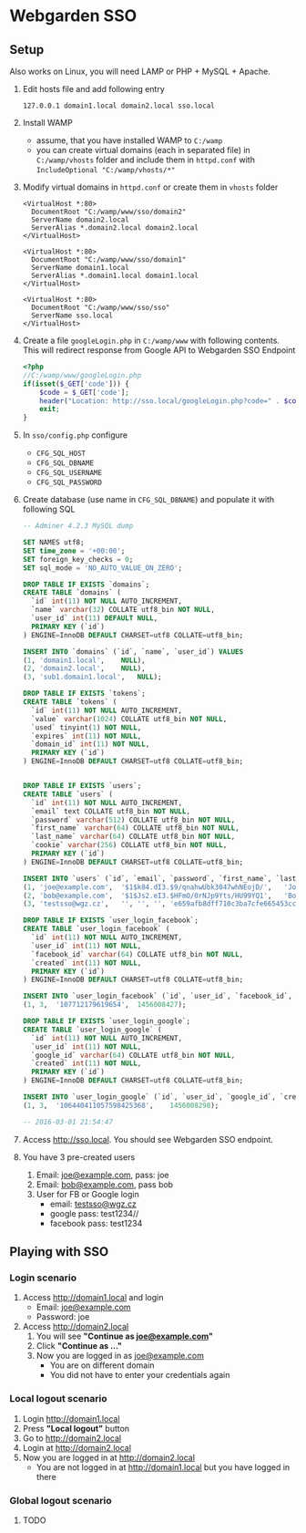 # Webgarden SSO
## Setup
Also works on Linux, you will need LAMP or PHP + MySQL + Apache.

1. Edit hosts file and add following entry

    ```text
    127.0.0.1 domain1.local domain2.local sso.local
    ```
    
2. Install WAMP
    * assume, that you have installed WAMP to `C:/wamp`
    * you can create virtual domains (each in separated file) in `C:/wamp/vhosts` folder and include them in `httpd.conf` with `IncludeOptional "C:/wamp/vhosts/*"`

3. Modify virtual domains in `httpd.conf` or create them in `vhosts` folder

    ```text
    <VirtualHost *:80>
      DocumentRoot "C:/wamp/www/sso/domain2"
      ServerName domain2.local
      ServerAlias *.domain2.local domain2.local
    </VirtualHost>
    
    <VirtualHost *:80>
      DocumentRoot "C:/wamp/www/sso/domain1"
      ServerName domain1.local
      ServerAlias *.domain1.local domain1.local
    </VirtualHost>
    
    <VirtualHost *:80>
      DocumentRoot "C:/wamp/www/sso/sso"
      ServerName sso.local
    </VirtualHost>
    ```

4. Create a file `googleLogin.php` in `C:/wamp/www` with following contents. This will redirect response from Google API to Webgarden SSO Endpoint

    ```php
    <?php
    //C:/wamp/www/googleLogin.php
    if(isset($_GET['code'])) {
    	$code = $_GET['code'];
    	header("Location: http://sso.local/googleLogin.php?code=" . $code);
    	exit;
    }
    ```

5. In `sso/config.php` configure
    * `CFG_SQL_HOST`
    * `CFG_SQL_DBNAME`
    * `CFG_SQL_USERNAME`
    * `CFG_SQL_PASSWORD`

6. Create database (use name in `CFG_SQL_DBNAME`) and populate it with following SQL

    ```sql
    -- Adminer 4.2.3 MySQL dump

    SET NAMES utf8;
    SET time_zone = '+00:00';
    SET foreign_key_checks = 0;
    SET sql_mode = 'NO_AUTO_VALUE_ON_ZERO';
    
    DROP TABLE IF EXISTS `domains`;
    CREATE TABLE `domains` (
      `id` int(11) NOT NULL AUTO_INCREMENT,
      `name` varchar(32) COLLATE utf8_bin NOT NULL,
      `user_id` int(11) DEFAULT NULL,
      PRIMARY KEY (`id`)
    ) ENGINE=InnoDB DEFAULT CHARSET=utf8 COLLATE=utf8_bin;
    
    INSERT INTO `domains` (`id`, `name`, `user_id`) VALUES
    (1,	'domain1.local',	NULL),
    (2,	'domain2.local',	NULL),
    (3,	'sub1.domain1.local',	NULL);
    
    DROP TABLE IF EXISTS `tokens`;
    CREATE TABLE `tokens` (
      `id` int(11) NOT NULL AUTO_INCREMENT,
      `value` varchar(1024) COLLATE utf8_bin NOT NULL,
      `used` tinyint(1) NOT NULL,
      `expires` int(11) NOT NULL,
      `domain_id` int(11) NOT NULL,
      PRIMARY KEY (`id`)
    ) ENGINE=InnoDB DEFAULT CHARSET=utf8 COLLATE=utf8_bin;
    
    
    DROP TABLE IF EXISTS `users`;
    CREATE TABLE `users` (
      `id` int(11) NOT NULL AUTO_INCREMENT,
      `email` text COLLATE utf8_bin NOT NULL,
      `password` varchar(512) COLLATE utf8_bin NOT NULL,
      `first_name` varchar(64) COLLATE utf8_bin NOT NULL,
      `last_name` varchar(64) COLLATE utf8_bin NOT NULL,
      `cookie` varchar(256) COLLATE utf8_bin NOT NULL,
      PRIMARY KEY (`id`)
    ) ENGINE=InnoDB DEFAULT CHARSET=utf8 COLLATE=utf8_bin;
    
    INSERT INTO `users` (`id`, `email`, `password`, `first_name`, `last_name`, `cookie`) VALUES
    (1,	'joe@example.com',	'$1$k84.dI3.$9/qnahwUbk3047whNEojD/',	'Joe',	'Satriani',	'eb33a4d17ef9950b72ee56bf39b24aeb:e81b6ac57cb79db43991a0bf3f91c256'),
    (2,	'bob@example.com',	'$1$Js2.eI3.$HFmO/0rNJp9Yts/HU99YQ1',	'Bob',	'Jackson',	'296292edf0553ca52e51f2fb284cf731:d0e7c070617b13fcdfe8340479d72437'),
    (3,	'testsso@wgz.cz',	'',	'',	'',	'e659afb8dff710c3ba7cfe665453cc21:baa52ff7190baa9f574ff802778e0ddf');
    
    DROP TABLE IF EXISTS `user_login_facebook`;
    CREATE TABLE `user_login_facebook` (
      `id` int(11) NOT NULL AUTO_INCREMENT,
      `user_id` int(11) NOT NULL,
      `facebook_id` varchar(64) COLLATE utf8_bin NOT NULL,
      `created` int(11) NOT NULL,
      PRIMARY KEY (`id`)
    ) ENGINE=InnoDB DEFAULT CHARSET=utf8 COLLATE=utf8_bin;
    
    INSERT INTO `user_login_facebook` (`id`, `user_id`, `facebook_id`, `created`) VALUES
    (1,	3,	'107712179619654',	1456008427);
    
    DROP TABLE IF EXISTS `user_login_google`;
    CREATE TABLE `user_login_google` (
      `id` int(11) NOT NULL AUTO_INCREMENT,
      `user_id` int(11) NOT NULL,
      `google_id` varchar(64) COLLATE utf8_bin NOT NULL,
      `created` int(11) NOT NULL,
      PRIMARY KEY (`id`)
    ) ENGINE=InnoDB DEFAULT CHARSET=utf8 COLLATE=utf8_bin;
    
    INSERT INTO `user_login_google` (`id`, `user_id`, `google_id`, `created`) VALUES
    (1,	3,	'106440411057598425368',	1456008298);

    -- 2016-03-01 21:54:47
    ```

6. Access http://sso.local. You should see Webgarden SSO endpoint.
7. You have 3 pre-created users
    1. Email: joe@example.com, pass: joe
    2. Email: bob@example.com, pass bob
    3. User for FB or Google login
        * email: testsso@wgz.cz
        * google pass: test1234//
        * facebook pass: test1234

## Playing with SSO
### Login scenario
1. Access http://domain1.local and login
    * Email: joe@example.com
    * Password: joe
2. Access http://domain2.local
    1. You will see **"Continue as joe@example.com"**
    2. Click **"Continue as ..."**
    3. Now you are logged in as joe@example.com
        * You are on different domain
        * You did not have to enter your credentials again

### Local logout scenario
1. Login http://domain1.local
2. Press **"Local logout"** button
3. Go to http://domain2.local
4. Login at http://domain2.local
5. Now you are logged in at http://domain2.local
    * You are not logged in at http://domain1.local but you have logged in there
    
### Global logout scenario
1. TODO